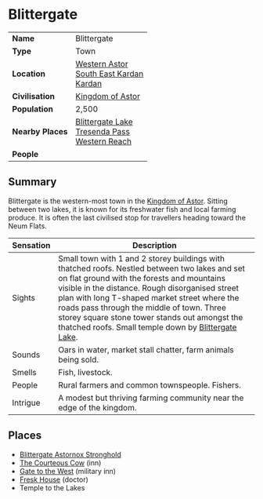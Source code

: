 # Blittergate

|||
| --- | --- |
| **Name** | Blittergate | place.4
| **Type** | Town |
| **Location** | [Western Astor](../regions/western-astor.md)<br>[South East Kardan](../regions/south-east-kardan.md)<br>[Kardan](../continents/kardan.md) |
| **Civilisation** | [Kingdom of Astor](../../civilisations/kingdom-of-astor/kingdom-of-astor.md) |
| **Population** | 2,500 |
| **Nearby Places** | [Blittergate Lake](../rivers-lakes/blittergate-lake.md)<br>[Tresenda Pass](../roads/tresenda-pass.md)<br>[Western Reach](../roads/western-reach.md) |
| **People** | |

## Summary

Blittergate is the western-most town in the [Kingdom of Astor](../../civilisations/kingdom-of-astor/kingdom-of-astor.md). Sitting between two lakes, it is known for its freshwater fish and local farming produce. It is often the last civilised stop for travellers heading toward the Neum Flats.

| Sensation | Description |
| ---- | --- |
| Sights | Small town with 1 and 2 storey buildings with thatched roofs. Nestled between two lakes and set on flat ground with the forests and mountains visible in the distance. Rough disorganised street plan with long T-shaped market street where the roads pass through the middle of town. Three storey square stone tower stands out amongst the thatched roofs. Small temple down by [Blittergate Lake](../rivers-lakes/blittergate-lake.md). |
| Sounds | Oars in water, market stall chatter, farm animals being sold. |
| Smells | Fish, livestock. |
| People | Rural farmers and common townspeople. Fishers. |
| Intrigue | A modest but thriving farming community near the edge of the kingdom. |

## Places

- [Blittergate Astornox Stronghold](../strongholds/blittergate-astornox-stronghold.md)
- [The Courteous Cow](../buildings/inns-taverns/the-courteous-cow.md) (inn)
- [Gate to the West](../buildings/inns-taverns/gate-to-the-west.md) (military inn)
- [Fresk House](../buildings/houses/fresk-house.md) (doctor)
- Temple to the Lakes
